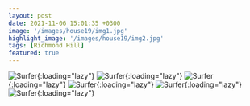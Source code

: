 ```yaml
---
layout: post
date: 2021-11-06 15:01:35 +0300
image: '/images/house19/img1.jpg'
highlight_image: '/images/house19/img2.jpg'
tags: [Richmond Hill]
featured: true
---
```


![Surfer]({{site.baseurl}}/images/house19/img3.jpg){:loading="lazy"}
![Surfer]({{site.baseurl}}/images/house19/img4.jpg){:loading="lazy"}
![Surfer]({{site.baseurl}}/images/house19/img5.jpg){:loading="lazy"}
![Surfer]({{site.baseurl}}/images/house19/img6.jpg){:loading="lazy"}
![Surfer]({{site.baseurl}}/images/house19/img7.jpg){:loading="lazy"}
![Surfer]({{site.baseurl}}/images/house19/img8.jpg){:loading="lazy"} 